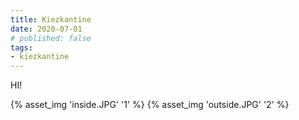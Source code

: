 ```yaml
---
title: Kiezkantine
date: 2020-07-01
# published: false
tags:
- kiezkantine
---
```

HI!
<!-- excerpt -->
{% asset_img 'inside.JPG' '1' %}
{% asset_img 'outside.JPG' '2' %}
